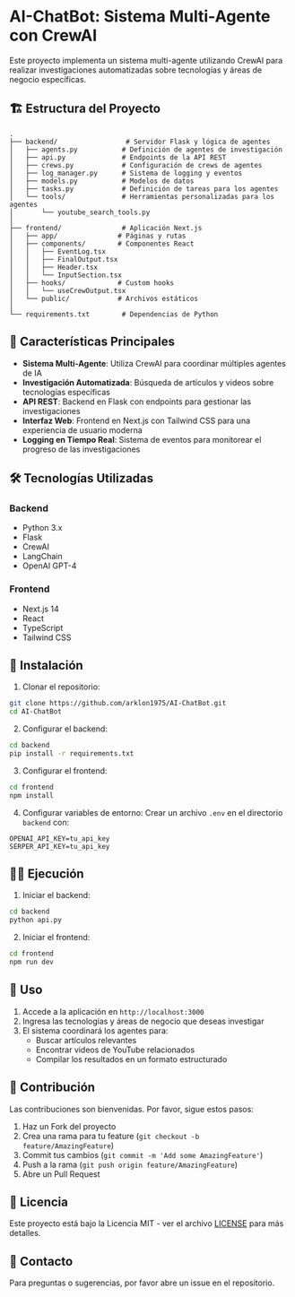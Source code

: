 # AI-ChatBot: Sistema Multi-Agente con CrewAI

Este proyecto implementa un sistema multi-agente utilizando CrewAI para realizar investigaciones automatizadas sobre tecnologías y áreas de negocio específicas.

## 🏗️ Estructura del Proyecto

```
.
├── backend/                 # Servidor Flask y lógica de agentes
│   ├── agents.py           # Definición de agentes de investigación
│   ├── api.py              # Endpoints de la API REST
│   ├── crews.py            # Configuración de crews de agentes
│   ├── log_manager.py      # Sistema de logging y eventos
│   ├── models.py           # Modelos de datos
│   ├── tasks.py            # Definición de tareas para los agentes
│   └── tools/              # Herramientas personalizadas para los agentes
│       └── youtube_search_tools.py
│
├── frontend/               # Aplicación Next.js
│   ├── app/               # Páginas y rutas
│   ├── components/        # Componentes React
│   │   ├── EventLog.tsx
│   │   ├── FinalOutput.tsx
│   │   ├── Header.tsx
│   │   └── InputSection.tsx
│   ├── hooks/             # Custom hooks
│   │   └── useCrewOutput.tsx
│   └── public/            # Archivos estáticos
│
└── requirements.txt        # Dependencias de Python
```

## 🚀 Características Principales

- **Sistema Multi-Agente**: Utiliza CrewAI para coordinar múltiples agentes de IA
- **Investigación Automatizada**: Búsqueda de artículos y videos sobre tecnologías específicas
- **API REST**: Backend en Flask con endpoints para gestionar las investigaciones
- **Interfaz Web**: Frontend en Next.js con Tailwind CSS para una experiencia de usuario moderna
- **Logging en Tiempo Real**: Sistema de eventos para monitorear el progreso de las investigaciones

## 🛠️ Tecnologías Utilizadas

### Backend
- Python 3.x
- Flask
- CrewAI
- LangChain
- OpenAI GPT-4

### Frontend
- Next.js 14
- React
- TypeScript
- Tailwind CSS

## 🚀 Instalación

1. Clonar el repositorio:
```bash
git clone https://github.com/arklon1975/AI-ChatBot.git
cd AI-ChatBot
```

2. Configurar el backend:
```bash
cd backend
pip install -r requirements.txt
```

3. Configurar el frontend:
```bash
cd frontend
npm install
```

4. Configurar variables de entorno:
Crear un archivo `.env` en el directorio `backend` con:
```
OPENAI_API_KEY=tu_api_key
SERPER_API_KEY=tu_api_key
```

## 🏃‍♂️ Ejecución

1. Iniciar el backend:
```bash
cd backend
python api.py
```

2. Iniciar el frontend:
```bash
cd frontend
npm run dev
```

## 📝 Uso

1. Accede a la aplicación en `http://localhost:3000`
2. Ingresa las tecnologías y áreas de negocio que deseas investigar
3. El sistema coordinará los agentes para:
   - Buscar artículos relevantes
   - Encontrar videos de YouTube relacionados
   - Compilar los resultados en un formato estructurado

## 🤝 Contribución

Las contribuciones son bienvenidas. Por favor, sigue estos pasos:

1. Haz un Fork del proyecto
2. Crea una rama para tu feature (`git checkout -b feature/AmazingFeature`)
3. Commit tus cambios (`git commit -m 'Add some AmazingFeature'`)
4. Push a la rama (`git push origin feature/AmazingFeature`)
5. Abre un Pull Request

## 📄 Licencia

Este proyecto está bajo la Licencia MIT - ver el archivo [LICENSE](LICENSE) para más detalles.

## 📧 Contacto

Para preguntas o sugerencias, por favor abre un issue en el repositorio.
